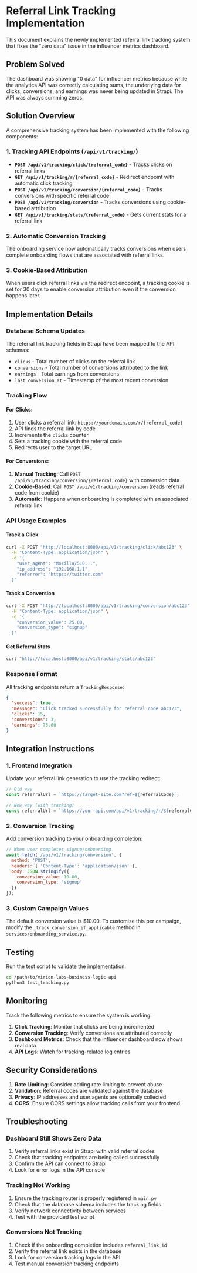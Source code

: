 # Referral Link Tracking Implementation

This document explains the newly implemented referral link tracking system that fixes the "zero data" issue in the influencer metrics dashboard.

## Problem Solved

The dashboard was showing "0 data" for influencer metrics because while the analytics API was correctly calculating sums, the underlying data for clicks, conversions, and earnings was never being updated in Strapi. The API was always summing zeros.

## Solution Overview

A comprehensive tracking system has been implemented with the following components:

### 1. Tracking API Endpoints (`/api/v1/tracking/`)

- **`POST /api/v1/tracking/click/{referral_code}`** - Tracks clicks on referral links
- **`GET /api/v1/tracking/r/{referral_code}`** - Redirect endpoint with automatic click tracking
- **`POST /api/v1/tracking/conversion/{referral_code}`** - Tracks conversions with specific referral code
- **`POST /api/v1/tracking/conversion`** - Tracks conversions using cookie-based attribution
- **`GET /api/v1/tracking/stats/{referral_code}`** - Gets current stats for a referral link

### 2. Automatic Conversion Tracking

The onboarding service now automatically tracks conversions when users complete onboarding flows that are associated with referral links.

### 3. Cookie-Based Attribution

When users click referral links via the redirect endpoint, a tracking cookie is set for 30 days to enable conversion attribution even if the conversion happens later.

## Implementation Details

### Database Schema Updates

The referral link tracking fields in Strapi have been mapped to the API schemas:
- `clicks` - Total number of clicks on the referral link
- `conversions` - Total number of conversions attributed to the link
- `earnings` - Total earnings from conversions
- `last_conversion_at` - Timestamp of the most recent conversion

### Tracking Flow

#### For Clicks:
1. User clicks a referral link: `https://yourdomain.com/r/{referral_code}`
2. API finds the referral link by code
3. Increments the `clicks` counter
4. Sets a tracking cookie with the referral code
5. Redirects user to the target URL

#### For Conversions:
1. **Manual Tracking**: Call `POST /api/v1/tracking/conversion/{referral_code}` with conversion data
2. **Cookie-Based**: Call `POST /api/v1/tracking/conversion` (reads referral code from cookie)
3. **Automatic**: Happens when onboarding is completed with an associated referral link

### API Usage Examples

#### Track a Click
```bash
curl -X POST "http://localhost:8000/api/v1/tracking/click/abc123" \
  -H "Content-Type: application/json" \
  -d '{
    "user_agent": "Mozilla/5.0...",
    "ip_address": "192.168.1.1",
    "referrer": "https://twitter.com"
  }'
```

#### Track a Conversion
```bash
curl -X POST "http://localhost:8000/api/v1/tracking/conversion/abc123" \
  -H "Content-Type: application/json" \
  -d '{
    "conversion_value": 25.00,
    "conversion_type": "signup"
  }'
```

#### Get Referral Stats
```bash
curl "http://localhost:8000/api/v1/tracking/stats/abc123"
```

### Response Format

All tracking endpoints return a `TrackingResponse`:

```json
{
  "success": true,
  "message": "Click tracked successfully for referral code abc123",
  "clicks": 15,
  "conversions": 3,
  "earnings": 75.00
}
```

## Integration Instructions

### 1. Frontend Integration

Update your referral link generation to use the tracking redirect:

```javascript
// Old way
const referralUrl = `https://target-site.com?ref=${referralCode}`;

// New way (with tracking)
const referralUrl = `https://your-api.com/api/v1/tracking/r/${referralCode}`;
```

### 2. Conversion Tracking

Add conversion tracking to your onboarding completion:

```javascript
// When user completes signup/onboarding
await fetch('/api/v1/tracking/conversion', {
  method: 'POST',
  headers: { 'Content-Type': 'application/json' },
  body: JSON.stringify({
    conversion_value: 10.00,
    conversion_type: 'signup'
  })
});
```

### 3. Custom Campaign Values

The default conversion value is $10.00. To customize this per campaign, modify the `_track_conversion_if_applicable` method in `services/onboarding_service.py`.

## Testing

Run the test script to validate the implementation:

```bash
cd /path/to/virion-labs-business-logic-api
python3 test_tracking.py
```

## Monitoring

Track the following metrics to ensure the system is working:

1. **Click Tracking**: Monitor that clicks are being incremented
2. **Conversion Tracking**: Verify conversions are attributed correctly
3. **Dashboard Metrics**: Check that the influencer dashboard now shows real data
4. **API Logs**: Watch for tracking-related log entries

## Security Considerations

1. **Rate Limiting**: Consider adding rate limiting to prevent abuse
2. **Validation**: Referral codes are validated against the database
3. **Privacy**: IP addresses and user agents are optionally collected
4. **CORS**: Ensure CORS settings allow tracking calls from your frontend

## Troubleshooting

### Dashboard Still Shows Zero Data

1. Verify referral links exist in Strapi with valid referral codes
2. Check that tracking endpoints are being called successfully
3. Confirm the API can connect to Strapi
4. Look for error logs in the API console

### Tracking Not Working

1. Ensure the tracking router is properly registered in `main.py`
2. Check that the database schema includes the tracking fields
3. Verify network connectivity between services
4. Test with the provided test script

### Conversions Not Tracking

1. Check if the onboarding completion includes `referral_link_id`
2. Verify the referral link exists in the database
3. Look for conversion tracking logs in the API
4. Test manual conversion tracking endpoints